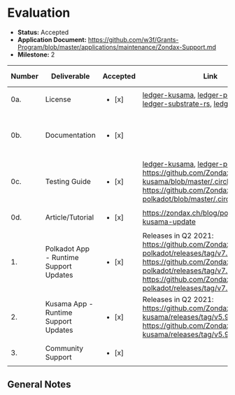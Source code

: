 # Evaluation

- **Status:** Accepted
- **Application Document:** https://github.com/w3f/Grants-Program/blob/master/applications/maintenance/Zondax-Support.md
- **Milestone:** 2

| Number | Deliverable | Accepted | Link | Evaluation Notes |
| ------ | ----------- | -------- | ---- |----------------- |
| 0a. | License | <ul><li>[x] </li></ul> | [ledger-kusama](https://github.com/zondax/ledger-kusama/blob/master/LICENSE), [ledger-polkadot](https://github.com/zondax/ledger-polkadot/blob/master/LICENSE), [ledger-substrate-rs](https://github.com/zondax/ledger-substrate-rs/blob/master/LICENSE), [ledger-polkadot-js](https://github.com/zondax/ledger-polkadot-js/blob/master/LICENSE) | Apache 2.0
| 0b. | Documentation | <ul><li>[x] </li></ul> | | Published as articles listed in delivery 0d. of M1
| 0c. | Testing Guide | <ul><li>[x] </li></ul> | [ledger-kusama](https://github.com/Zondax/ledger-kusama/blob/master/docs/build.md), [ledger-polkadot](https://github.com/Zondax/ledger-polkadot/blob/master/docs/build.md), CI: https://github.com/Zondax/ledger-kusama/blob/master/.circleci/config.yml https://github.com/Zondax/ledger-polkadot/blob/master/.circleci/config.yml
| 0d. | Article/Tutorial | <ul><li>[x] </li></ul> | https://zondax.ch/blog/polkadot-kusama-update
| 1. | Polkadot App - Runtime Support Updates | <ul><li>[x] </li></ul> | Releases in Q2 2021: https://github.com/Zondax/ledger-polkadot/releases/tag/v7.30.0 https://github.com/Zondax/ledger-polkadot/releases/tag/v7.9020.1 https://github.com/Zondax/ledger-polkadot/releases/tag/v7.9030.1
| 2. | Kusama App - Runtime Support Updates | <ul><li>[x] </li></ul> | Releases in Q2 2021:  https://github.com/Zondax/ledger-kusama/releases/tag/v5.9020.0 https://github.com/Zondax/ledger-kusama/releases/tag/v5.9040.0
| 3. | Community Support | <ul><li>[x] </li></ul> |  | 

## General Notes

